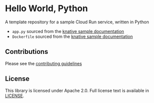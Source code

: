 # Hello World, Python

A template repository for a sample Cloud Run service, written in Python



 * `app.py` sourced from the [knative sample documentation](https://github.com/knative/docs/blob/master/docs/serving/samples/hello-world/helloworld-python/app.py)
 * `Dockerfile` sourced from the [knative sample documentation](https://github.com/knative/docs/blob/master/docs/serving/samples/hello-world/helloworld-python/Dockerfile)

## Contributions

Please see the [contributing guidelines](CONTRIBUTING.md)

## License

This library is licensed under Apache 2.0. Full license text is available in [LICENSE](LICENSE).
